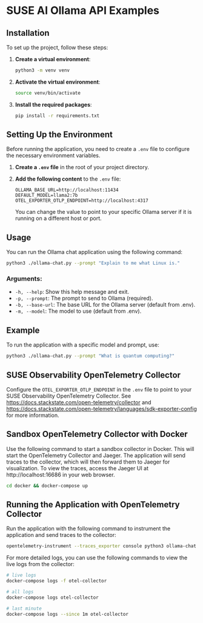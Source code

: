 # SUSE AI Ollama API Examples

## Installation

To set up the project, follow these steps:

1. **Create a virtual environment**:

   ```bash
   python3 -m venv venv
   ```

2. **Activate the virtual environment**:

     ```bash
     source venv/bin/activate
     ```

3. **Install the required packages**:

   ```bash
   pip install -r requirements.txt
   ```

## Setting Up the Environment

Before running the application, you need to create a `.env` file to configure the necessary environment variables.

1. **Create a `.env` file** in the root of your project directory.

2. **Add the following content** to the `.env` file:

   ```plaintext
   OLLAMA_BASE_URL=http://localhost:11434
   DEFAULT_MODEL=llama2:7b
   OTEL_EXPORTER_OTLP_ENDPOINT=http://localhost:4317
   ```

   You can change the value to point to your specific Ollama server if it is running on a different host or port.

## Usage

You can run the Ollama chat application using the following command:

```bash
python3 ./ollama-chat.py --prompt "Explain to me what Linux is."
```

### Arguments:

- `-h, --help`: Show this help message and exit.
- `-p, --prompt`: The prompt to send to Ollama (required).
- `-b, --base-url`: The base URL for the Ollama server (default from .env).
- `-m, --model`: The model to use (default from .env).

## Example

To run the application with a specific model and prompt, use:

```bash
python3 ./ollama-chat.py --prompt "What is quantum computing?"
```

## SUSE Observability OpenTelemetry Collector

Configure the `OTEL_EXPORTER_OTLP_ENDPOINT` in the `.env` file to point to your SUSE Observability OpenTelemetry Collector. See https://docs.stackstate.com/open-telemetry/collector and https://docs.stackstate.com/open-telemetry/languages/sdk-exporter-config for more information.


## Sandbox OpenTelemetry Collector with Docker

Use the following command to start a sandbox collector in Docker.  This will start the OpenTelemetry Collector and Jaeger. The application will send traces to the collector, which will then forward them to Jaeger for visualization.  To view the traces, access the Jaeger UI at http://localhost:16686 in your web browser.

```bash
cd docker && docker-compose up
```

## Running the Application with OpenTelemetry Collector

Run the application with the following command to instrument the application and send traces to the collector:

```bash
opentelemetry-instrument --traces_exporter console python3 ollama-chat.py --prompt "What is quantum computing?"
```

For more detailed logs, you can use the following commands to view the live logs from the collector:

```bash
# live logs
docker-compose logs -f otel-collector

# all logs
docker-compose logs otel-collector

# last minute
docker-compose logs --since 1m otel-collector
```
